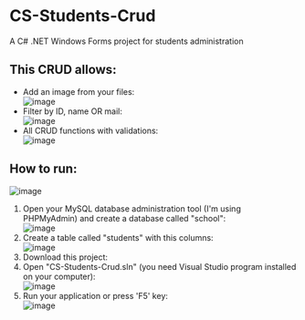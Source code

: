 # CS-Students-Crud
A C# .NET Windows Forms project for students administration

## This CRUD allows:

- Add an image from your files: <br> ![image](https://github.com/OscarChavez99/CS-Students-Crud/assets/80979314/fdfd6294-30d1-4164-a721-337884635641)
- Filter by ID, name OR mail: <br> ![image](https://github.com/OscarChavez99/CS-Students-Crud/assets/80979314/a9b29a86-b1c0-409d-82a9-85c72b5f5e0b)
- All CRUD functions with validations: <br> ![image](https://github.com/OscarChavez99/CS-Students-Crud/assets/80979314/e2aa1133-423b-468f-83fc-2b735535cb5f)

## How to run:
![image](https://github.com/OscarChavez99/CS-Students-Crud/assets/80979314/8e713bed-bf73-40a0-9d7c-74f4eb828bdc)

1. Open your MySQL database administration tool (I'm using PHPMyAdmin) and create a database called "school": <br> ![image](https://github.com/OscarChavez99/CS-Students-Crud/assets/80979314/15ccc319-302a-4a70-a1ad-33e640d12808)
2. Create a table called "students" with this columns: <br> ![image](https://github.com/OscarChavez99/CS-Students-Crud/assets/80979314/36c64cf7-5312-4817-a4a4-8913aba4baa8)
3. Download this project: <br> 
4. Open "CS-Students-Crud.sln" (you need Visual Studio program installed on your computer): <br>
  ![image](https://github.com/OscarChavez99/CS-Students-Crud/assets/80979314/3c96b4da-4bc2-4879-8a98-d2215721ea0e)
5. Run your application or press 'F5' key: <br>
  ![image](https://github.com/OscarChavez99/CS-Students-Crud/assets/80979314/e93b4c14-93a0-46ba-bf50-15e8bb704364)

